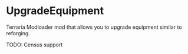 # UpgradeEquipment
Terraria Modloader mod that allows you to upgrade equipment similar to reforging.

TODO: Census support

